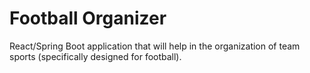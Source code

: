 # Football Organizer

React/Spring Boot application that will help in the organization of team sports (specifically designed for football).
